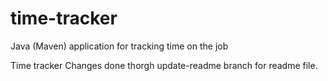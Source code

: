 # time-tracker
Java (Maven) application for tracking time on the job

Time tracker
Changes done thorgh update-readme branch for readme file.